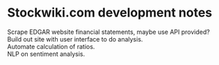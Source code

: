 # Stockwiki.com development notes  

Scrape EDGAR website financial statements, maybe use API provided?  
Build out site with user interface to do analysis.  
Automate calculation of ratios.  
NLP on sentiment analysis.  

